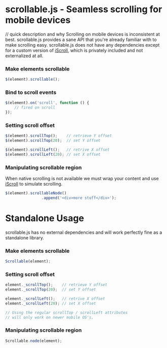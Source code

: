 scrollable.js - Seamless scrolling for mobile devices
=====================================================

// quick description and why
Scrolling on mobile devices is inconsistent at best. scrollable.js provides a sane API that you're already familiar with to make scrolling easy. scrollable.js does not have any dependencies except for a custom version of [iScroll](http://cubiq.org/iscroll-4), which is privately included and not externalized at all.


### Make elements scrollable

```js
$(element).scrollable();
```


### Bind to scroll events

```js
$(element).on('scroll', function () {
	// fired on scroll
});
```


### Setting scroll offset

```js
$(element).scrollTop();    // retrieve Y offset
$(element).scrollTop(20);  // set Y offset

$(element).scrollLeft();   // retrive X offset
$(element).scrollLeft(20); // set X offset
```


### Manipulating scrollable region

When native scrolling is not available we must wrap your content and use [iScroll](http://cubiq.org/iscroll-4) to simulate scrolling.

```js
$(element).scrollableNode()
                .append('<div>more stuff</div>');
```




Standalone Usage
================

scrollable.js has no external dependencies and will work perfectly fine as a standalone library.


### Make elements scrollable

```js
Scrollable(element);
```


### Setting scroll offset

```js
element._scrollTop();    // retrieve Y offset
element._scrollTop(20);  // set Y offset

element._scrollLeft();   // retrive X offset
element._scrollLeft(20); // set X offset

// Using the regular scrollTop / scrollLeft attributes
// will only work on newer mobile OS's.
```


### Manipulating scrollable region

```js
Scrollable.node(element);
```
